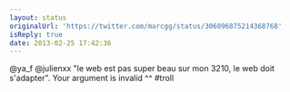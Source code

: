```yaml
---
layout: status
originalUrl: 'https://twitter.com/marcgg/status/306096875214368768'
isReply: true
date: 2013-02-25 17:42:36
---
```


@ya_f @julienxx "le web est pas super beau sur mon 3210, le web doit s'adapter". Your argument is invalid ^^ #troll
